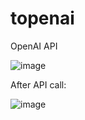 # topenai  
OpenAI API  
  
![image](https://github.com/bibasrairockz/topenai/assets/130794180/3f515563-75c8-4772-848f-5a73b64e9676)  

After API call:  

![image](https://github.com/bibasrairockz/topenai/assets/130794180/a9a0432f-c042-4e91-9c9d-e88e389e2d4c)
